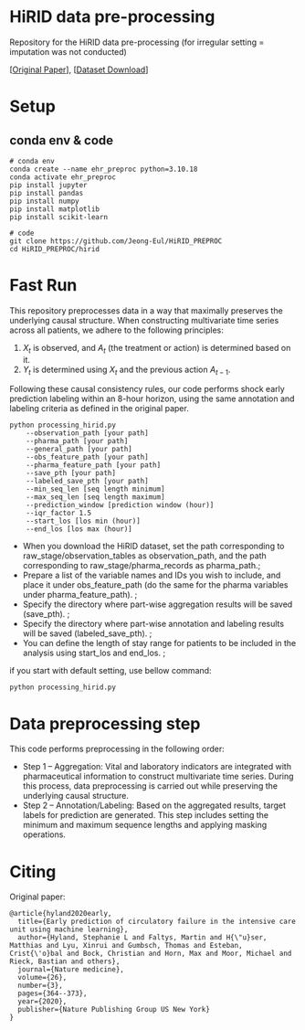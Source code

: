 # HiRID data pre-processing

Repository for the HiRID data pre-processing (for irregular setting = imputation was not conducted)

[[Original Paper](https://www.nature.com/articles/s41591-020-0789-4)], [[Dataset Download](https://physionet.org/content/hirid/1.1.1/)]

# Setup

## conda env & code

```
# conda env
conda create --name ehr_preproc python=3.10.18
conda activate ehr_preproc
pip install jupyter
pip install pandas 
pip install numpy 
pip install matplotlib 
pip install scikit-learn

# code
git clone https://github.com/Jeong-Eul/HiRID_PREPROC
cd HiRID_PREPROC/hirid
```


# Fast Run

This repository preprocesses data in a way that maximally preserves the underlying causal structure.
When constructing multivariate time series across all patients, we adhere to the following principles:

1. $X_t$ is observed, and $A_t$ (the treatment or action) is determined based on it.
2. $Y_t$ is determined using $X_t$ and the previous action $A_{t-1}$.

Following these causal consistency rules, our code performs shock early prediction labeling within an 8-hour horizon, using the same annotation and labeling criteria as defined in the original paper.

```
python processing_hirid.py 
    --observation_path [your path] 
    --pharma_path [your path] 
    --general_path [your path] 
    --obs_feature_path [your path] 
    --pharma_feature_path [your path]
    --save_pth [your path]
    --labeled_save_pth [your path] 
    --min_seq_len [seq length minimum] 
    --max_seq_len [seq length maximum] 
    --prediction_window [prediction window (hour)]
    --iqr_factor 1.5 
    --start_los [los min (hour)] 
    --end_los [los max (hour)]
```

- When you download the HiRID dataset, set the path corresponding to raw_stage/observation_tables as observation_path, and the path corresponding to raw_stage/pharma_records as pharma_path.;
- Prepare a list of the variable names and IDs you wish to include, and place it under obs_feature_path (do the same for the pharma variables under pharma_feature_path). ;
- Specify the directory where part-wise aggregation results will be saved (save_pth). ;
- Specify the directory where part-wise annotation and labeling results will be saved (labeled_save_pth). ;
- You can define the length of stay range for patients to be included in the analysis using start_los and end_los.  ;

if you start with default setting, use bellow command:

```
python processing_hirid.py
```

# Data preprocessing step

This code performs preprocessing in the following order:
- Step 1 – Aggregation: Vital and laboratory indicators are integrated with pharmaceutical information to construct multivariate time series. During this process, data preprocessing is carried out while preserving the underlying causal structure.
- Step 2 – Annotation/Labeling: Based on the aggregated results, target labels for prediction are generated. This step includes setting the minimum and maximum sequence lengths and applying masking operations.


# Citing

Original paper:

```
@article{hyland2020early,
  title={Early prediction of circulatory failure in the intensive care unit using machine learning},
  author={Hyland, Stephanie L and Faltys, Martin and H{\"u}ser, Matthias and Lyu, Xinrui and Gumbsch, Thomas and Esteban, Crist{\'o}bal and Bock, Christian and Horn, Max and Moor, Michael and Rieck, Bastian and others},
  journal={Nature medicine},
  volume={26},
  number={3},
  pages={364--373},
  year={2020},
  publisher={Nature Publishing Group US New York}
}
```

